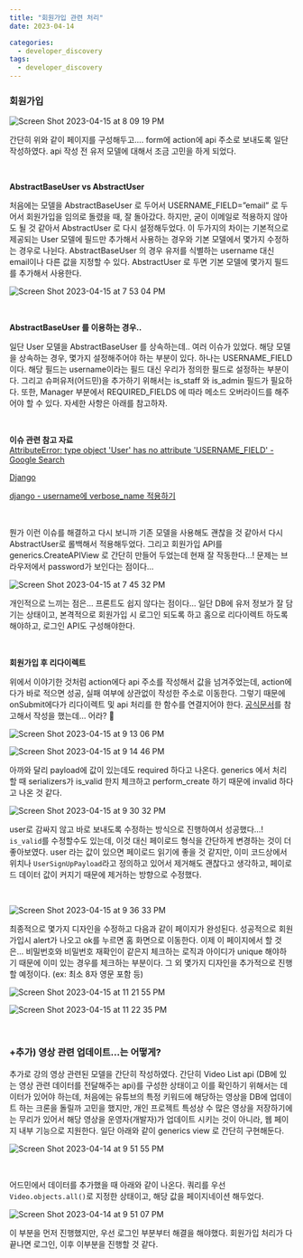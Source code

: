 ```yaml
---
title: "회원가입 관련 처리"
date: 2023-04-14

categories:
  - developer_discovery
tags:
  - developer_discovery
---
```



### 회원가입

![Screen Shot 2023-04-15 at 8 09 19 PM](https://user-images.githubusercontent.com/47859845/232233828-6f68103b-1290-4f7c-b5d6-7dddb97546e2.png)

간단히 위와 같이 페이지를 구성해두고…. form에 action에 api 주소로 보내도록 일단 작성하였다. api 작성 전 유저 모델에 대해서 조금 고민을 하게 되었다.

<br>

**AbstractBaseUser vs AbstractUser**

처음에는 모델을 AbstractBaseUser 로 두어서 USERNAME_FIELD=”email” 로 두어서 회원가입을 임의로 돌렸을 때, 잘 돌아갔다. 하지만, 굳이 이메일로 적용하지 않아도 될 것 같아서 AbstractUser 로 다시 설정해두었다. 이 두가지의 차이는 기본적으로 제공되는 User 모델에 필드만 추가해서 사용하는 경우와 기본 모델에서 몇가지 수정하는 경우로 나뉜다. AbstractBaseUser 의 경우 유저를 식별하는 username 대신 email이나 다른 값을 지정할 수 있다. AbstractUser 로 두면 기본 모델에 몇가지 필드를 추가해서 사용한다.


![Screen Shot 2023-04-15 at 7 53 04 PM](https://user-images.githubusercontent.com/47859845/232233827-f54dc121-3705-4d6e-90d7-9dc05ef9450f.png)

<br>

**AbstractBaseUser 를 이용하는 경우..**

일단 User 모델을 AbstractBaseUser 를 상속하는데.. 여러 이슈가 있었다. 해당 모델을 상속하는 경우, 몇가지 설정해주어야 하는 부분이 있다. 하나는 USERNAME_FIELD 이다. 해당 필드는 username이라는 필드 대신 우리가 정의한 필드로 설정하는 부분이다. 그리고 슈퍼유저(어드민)을 추가하기 위해서는 is_staff 와 is_admin 필드가 필요하다. 또한, Manager 부분에서 REQUIRED_FIELDS 에 따라 메소드 오버라이드를 해주어야 할 수 있다. 자세한 사항은 아래를 참고하자.

<br>

**이슈 관련 참고 자료**  
[AttributeError: type object 'User' has no attribute 'USERNAME_FIELD' - Google Search](https://www.google.com/search?q=AttributeError:+type+object+'User'+has+no+attribute+'USERNAME_FIELD'&oq=AttributeError:+type+object+'User'+has+no+attribute+'USERNAME_FIELD'&aqs=chrome..69i57j69i58.458j0j7&sourceid=chrome&ie=UTF-8)

[Django](https://docs.djangoproject.com/ko/2.1/topics/auth/customizing/)

[django - username에 verbose_name 적용하기](https://kimdoky.github.io/django/2018/11/26/django-username-verbose/)


<br>

뭔가 이런 이슈를 해결하고 다시 보니까 기존 모델을 사용해도 괜찮을 것 같아서 다시 AbstractUser로 롤백해서 적용해두었다. 그리고 회원가입 API를 generics.CreateAPIView 로 간단히 만들어 두었는데 현재 잘 작동한다…! 문제는 브라우저에서 password가 보인다는 점이다…

![Screen Shot 2023-04-15 at 7 45 32 PM](https://user-images.githubusercontent.com/47859845/232233825-ff49a95c-e5ab-4587-a8f0-706117148ba8.png)

개인적으로 느끼는 점은… 프론트도 쉽지 않다는 점이다… 일단 DB에 유저 정보가 잘 담기는 상태이고, 본격적으로 회원가입 시 로그인 되도록 하고 홈으로 리다이렉트 하도록 해야하고, 로그인 API도 구성해야한다.



<br>

**회원가입 후 리다이렉트**

위에서 이야기한 것처럼 action에다 api 주소를 작성해서 값을 넘겨주었는데, action에다가 바로 적으면 성공, 실패 여부에 상관없이 작성한 주소로 이동한다. 그렇기 때문에 onSubmit에다가 리다이렉트 및 api 처리를 한 함수를 연결지어야 한다. [공식문서](https://nextjs.org/docs/guides/building-forms)를 참고해서 작성을 했는데… 어라? 🤔


![Screen Shot 2023-04-15 at 9 13 06 PM](https://user-images.githubusercontent.com/47859845/232233830-e4c3e18a-e0cc-470b-a225-b545203d71c3.png)

![Screen Shot 2023-04-15 at 9 14 46 PM](https://user-images.githubusercontent.com/47859845/232233833-03e14fd1-39d9-41fc-b18e-8039acd6c145.png)

아까와 달리 payload에 값이 있는데도 required 하다고 나온다. generics 에서 처리할 때 serializers가 is_valid 한지 체크하고 perform_create 하기 때문에 invalid 하다고 나온 것 같다.

![Screen Shot 2023-04-15 at 9 30 32 PM](https://user-images.githubusercontent.com/47859845/232233835-b4261d81-a6b3-4757-b349-76129cbbade6.png)


user로 감싸지 않고 바로 보내도록 수정하는 방식으로 진행하여서 성공했다…! `is_valid`를 수정할수도 있는데, 이것 대신 페이로드 형식을 간단하게 변경하는 것이 더 좋아보였다. user 라는 값이 있으면 페이로드 읽기에 좋을 것 같지만, 이미 코드상에서 위치나 `UserSignUpPayload`라고 정의하고 있어서 제거해도 괜찮다고 생각하고, 페이로드 데이터 값이 커지기 때문에 제거하는 방향으로 수정했다.


<br>

![Screen Shot 2023-04-15 at 9 36 33 PM](https://user-images.githubusercontent.com/47859845/232233836-d683cff5-7562-4948-92ac-574ec8cc5fb3.png)

최종적으로 몇가지 디자인을 수정하고 다음과 같이 페이지가 완성된다. 성공적으로 회원가입시 alert가 나오고 ok를 누르면 홈 화면으로 이동한다. 이제 이 페이지에서 할 것은… 비밀번호와 비밀번호 재확인이 같은지 체크하는 로직과 아이디가 unique 해야하기 때문에 이미 있는 경우를 체크하는 부분이다. 그 외 몇가지 디자인을 추가적으로 진행할 예정이다. (ex: 최소 8자 영문 포함 등)

![Screen Shot 2023-04-15 at 11 21 55 PM](https://user-images.githubusercontent.com/47859845/232233837-8713ca51-e7ea-4dfe-aef6-cb1c0075d17a.png)

![Screen Shot 2023-04-15 at 11 22 35 PM](https://user-images.githubusercontent.com/47859845/232233838-95f2a53c-c983-4b00-a617-a8e626348cec.png)


<br>

### +추가) 영상 관련 업데이트…는 어떻게?

추가로 강의 영상 관련된 모델을 간단히 작성하였다. 간단히 Video List api (DB에 있는 영상 관련 데이터를 전달해주는 api)를 구성한 상태이고 이를 확인하기 위해서는 데이터가 있어야 하는데, 처음에는 유튜브의 특정 키워드에 해당하는 영상을 DB에 업데이트 하는 크론을 돌릴까 고민을 했지만, 개인 프로젝트 특성상 수 많은 영상을 저장하기에는 무리가 있어서 해당 영상을 운영자(개발자)가 업데이트 시키는 것이 아니라, 웹 페이지 내부 기능으로 지원한다. 일단 아래와 같이 generics view 로 간단히 구현해둔다.


![Screen Shot 2023-04-14 at 9 51 55 PM](https://user-images.githubusercontent.com/47859845/232233823-8db25647-7cfb-4c8d-af9a-ec16c5cfc286.png)

<br>

어드민에서 데이터를 추가했을 때 아래와 같이 나온다. 쿼리를 우선 `Video.objects.all()`로 지정한 상태이고, 해당 값을 페이지네이션 해두었다.

![Screen Shot 2023-04-14 at 9 51 07 PM](https://user-images.githubusercontent.com/47859845/232234704-08de8ae2-72c9-4477-8880-976467565166.png)


이 부분을 먼저 진행했지만, 우선 로그인 부분부터 해결을 해야했다. 회원가입 처리가 다 끝나면 로그인, 이후 이부분을 진행할 것 같다.



<br><br>
